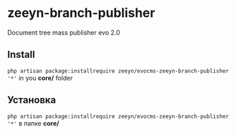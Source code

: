 # zeeyn-branch-publisher
Document tree mass publisher evo 2.0

## Install

`php artisan package:installrequire zeeyn/evocms-zeeyn-branch-publisher '*'` in you **core/** folder

## Установка  

`php artisan package:installrequire zeeyn/evocms-zeeyn-branch-publisher '*'` в папке **core/**
